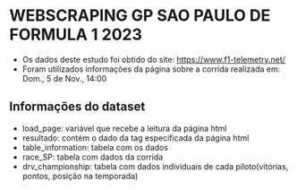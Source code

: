 # WEBSCRAPING GP SAO PAULO DE FORMULA 1 2023
* Os dados deste estudo foi obtido do site: https://www.f1-telemetry.net/
* Foram utilizados informações da página sobre a corrida realizada em: Dom., 5 de Nov., 14:00

## Informações do dataset
* load_page: variável que recebe a leitura da página html
* resultado: contém o dado da tag especificada da página html
* table_information: tabela com os dados
* race_SP: tabela com dados da corrida
* drv_championship: tabela com dados individuais de cada piloto(vitórias, pontos, posição na temporada)